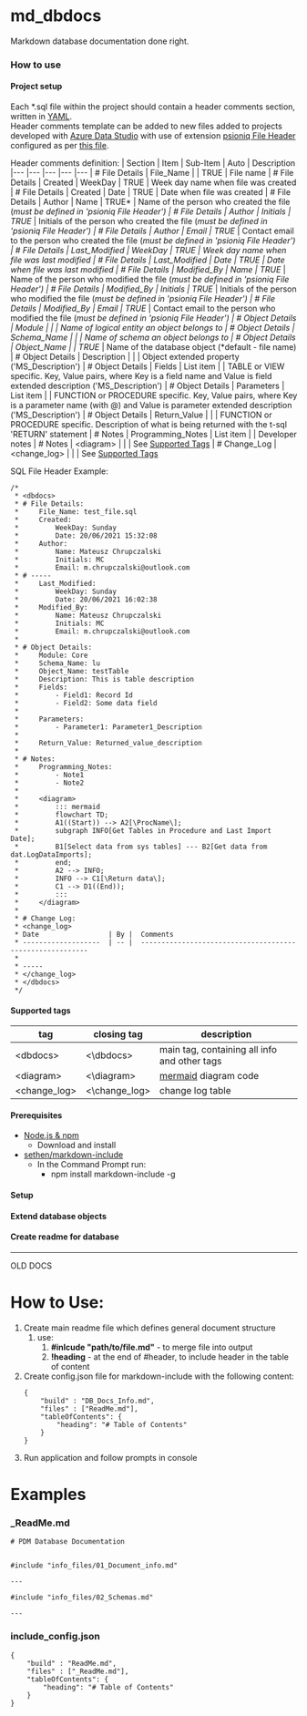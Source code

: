 # md_dbdocs
Markdown database documentation done right.  

### How to use

#### Project setup
Each *.sql file within the project should contain a header comments section, written in [YAML](https://yaml.org).  
Header comments template can be added to new files added to projects developed with [Azure Data Studio](https://azure.microsoft.com/en-gb/services/developer-tools/data-studio/) with use of extension [psioniq File Header](https://marketplace.visualstudio.com/items?itemName=psioniq.psi-header) configured as per [this file]().  

Header comments definition:
| Section          | Item               | Sub-Item  | Auto   | Description
|---               |---                 |---        |---     |---
| # File Details   | File_Name          |           | TRUE   | File name
| # File Details   | Created            | WeekDay   | TRUE   | Week day name when file was created
| # File Details   | Created            | Date      | TRUE   | Date when file was created
| # File Details   | Author             | Name      | TRUE*  | Name of the person who created the file (*must be defined in 'psioniq File Header')
| # File Details   | Author             | Initials  | TRUE*  | Initials of the person who created the file (*must be defined in 'psioniq File Header')
| # File Details   | Author             | Email     | TRUE*  | Contact email to the person who created the file (*must be defined in 'psioniq File Header')
| # File Details   | Last_Modified      | WeekDay   | TRUE   | Week day name when file was last modified
| # File Details   | Last_Modified      | Date      | TRUE   | Date when file was last modified
| # File Details   | Modified_By        | Name      | TRUE*  | Name of the person who modified the file (*must be defined in 'psioniq File Header')
| # File Details   | Modified_By        | Initials  | TRUE*  | Initials of the person who modified the file (*must be defined in 'psioniq File Header')
| # File Details   | Modified_By        | Email     | TRUE*  | Contact email to the person who modified the file (*must be defined in 'psioniq File Header')
| # Object Details | Module             |           |        | Name of logical entity an object belongs to
| # Object Details | Schema_Name        |           |        | Name of schema an object belongs to
| # Object Details | Object_Name        |           | TRUE*  | Name of the database object (*default - file name)
| # Object Details | Description        |           |        | Object extended property ('MS_Description')
| # Object Details | Fields             | List item |        | TABLE or VIEW specific. Key, Value pairs, where Key is a field name and Value is field extended description ('MS_Description')
| # Object Details | Parameters         | List item |        | FUNCTION or PROCEDURE specific. Key, Value pairs, where Key is a parameter name (with @) and Value is parameter extended description ('MS_Description')
| # Object Details | Return_Value       |           |        | FUNCTION or PROCEDURE specific. Description of what is being returned with the t-sql 'RETURN' statement 
| # Notes          | Programming_Notes  | List item |        | Developer notes
| # Notes          | \<diagram>         |           |        | See [Supported Tags](#supported-tags)
| # Change_Log     | \<change_log>      |           |        | See [Supported Tags](#supported-tags)

SQL File Header Example:
```
/*
 * <dbdocs>
 * # File Details:
 *     File_Name: test_file.sql
 *     Created: 
 *         WeekDay: Sunday
 *         Date: 20/06/2021 15:32:08
 *     Author:
 *         Name: Mateusz Chrupczalski
 *         Initials: MC
 *         Email: m.chrupczalski@outlook.com
 * # -----
 *     Last_Modified:
 *         WeekDay: Sunday
 *         Date: 20/06/2021 16:02:38
 *     Modified_By:
 *         Name: Mateusz Chrupczalski
 *         Initials: MC
 *         Email: m.chrupczalski@outlook.com
 * 
 * # Object Details:
 *     Module: Core
 *     Schema_Name: lu
 *     Object_Name: testTable
 *     Description: This is table description
 *     Fields:
 *         - Field1: Record Id
 *         - Field2: Some data field
 * 
 *     Parameters: 
 *         - Parameter1: Parameter1_Description
 * 
 *     Return_Value: Returned_value_description
 * 
 * # Notes:
 *     Programming_Notes: 
 *         - Note1
 *         - Note2
 * 
 *     <diagram>    
 *         ::: mermaid
 *         flowchart TD;
 *         A1((Start)) --> A2[\ProcName\];
 *         subgraph INFO[Get Tables in Procedure and Last Import Date];
 *         B1[Select data from sys tables] --- B2[Get data from dat.LogDataImports];
 *         end;
 *         A2 --> INFO;
 *         INFO --> C1[\Return data\];
 *         C1 --> D1((End));
 *         :::
 *     </diagram>
 * 
 * # Change Log:
 * <change_log>
 * Date                 | By |	Comments
 * -------------------	| -- |	---------------------------------------------------------
 * 
 * -----
 * </change_log>
 * </dbdocs>
 */
```

#### Supported tags

| tag           | closing tag       | description
|---            |---                |---
| \<dbdocs>     | \<\dbdocs>        | main tag, containing all info and other tags
| \<diagram>    |  \<\diagram>      | [mermaid](https://mermaid-js.github.io/mermaid/#/) diagram code
| \<change_log> | \<\change_log>    | change log table

#### Prerequisites
- [Node.js & npm](https://www.npmjs.com/get-npm)
  - Download and install
- [sethen/markdown-include](https://github.com/sethen/markdown-include)
  - In the Command Prompt run: 
    - npm install markdown-include -g


#### Setup
#### Extend database objects
#### Create readme for database

---
OLD DOCS
# How to Use:
1. Create main readme file which defines general document structure
   1. use: 
      1. **#inlcude "path/to/file.md"** - to merge file into output
      2. **!heading** - at the end of #header, to include header in the table of content
2. Create config.json file for markdown-include with the following content:
    ```
    {
        "build" : "DB_Docs_Info.md",
        "files" : ["ReadMe.md"],
        "tableOfContents": {
            "heading": "# Table of Contents"
        }
    }
    ```
3. Run application and follow prompts in console


# Examples
### _ReadMe.md
```
# PDM Database Documentation


#include "info_files/01_Document_info.md"

---

#include "info_files/02_Schemas.md"

---
```

### include_config.json
```
{
	"build" : "ReadMe.md",
	"files" : ["_ReadMe.md"],
	"tableOfContents": {
		"heading": "# Table of Contents"
	}
}
```